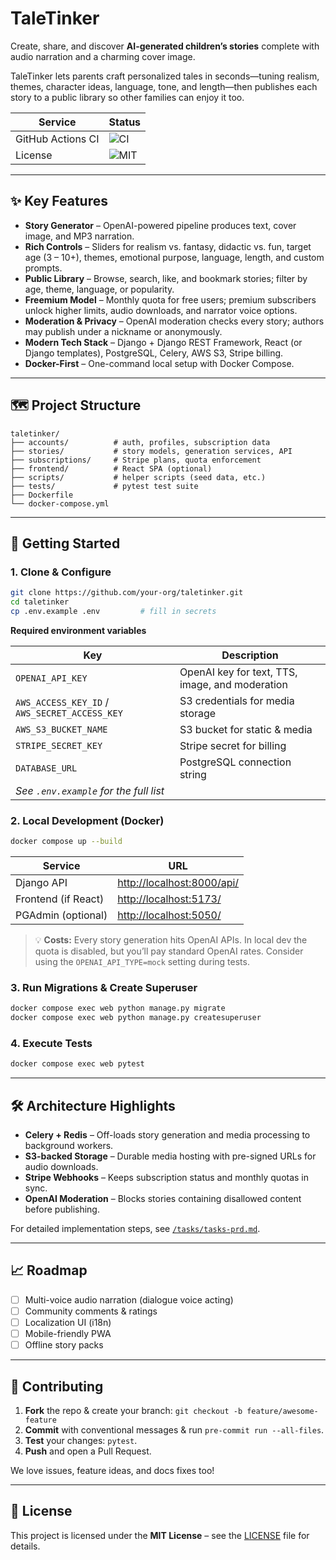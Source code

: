 # TaleTinker

Create, share, and discover **AI-generated children’s stories** complete with audio narration and a charming cover image.

TaleTinker lets parents craft personalized tales in seconds—tuning realism, themes, character ideas, language, tone, and length—then publishes each story to a public library so other families can enjoy it too.

| Service           | Status                                                                                              |
| ----------------- | --------------------------------------------------------------------------------------------------- |
| GitHub Actions CI | ![CI](https://img.shields.io/github/actions/workflow/status/your-org/taletinker/ci.yml?branch=main) |
| License           | ![MIT](https://img.shields.io/badge/license-MIT-green)                                              |

---

## ✨ Key Features

* **Story Generator** – OpenAI-powered pipeline produces text, cover image, and MP3 narration.
* **Rich Controls** – Sliders for realism vs. fantasy, didactic vs. fun, target age (3 – 10+), themes, emotional purpose, language, length, and custom prompts.
* **Public Library** – Browse, search, like, and bookmark stories; filter by age, theme, language, or popularity.
* **Freemium Model** – Monthly quota for free users; premium subscribers unlock higher limits, audio downloads, and narrator voice options.
* **Moderation & Privacy** – OpenAI moderation checks every story; authors may publish under a nickname or anonymously.
* **Modern Tech Stack** – Django + Django REST Framework, React (or Django templates), PostgreSQL, Celery, AWS S3, Stripe billing.
* **Docker-First** – One-command local setup with Docker Compose.

---

## 🗺️ Project Structure

```
taletinker/
├── accounts/          # auth, profiles, subscription data
├── stories/           # story models, generation services, API
├── subscriptions/     # Stripe plans, quota enforcement
├── frontend/          # React SPA (optional)
├── scripts/           # helper scripts (seed data, etc.)
├── tests/             # pytest test suite
├── Dockerfile
└── docker-compose.yml
```

---

## 🚀 Getting Started

### 1. Clone & Configure

```bash
git clone https://github.com/your-org/taletinker.git
cd taletinker
cp .env.example .env         # fill in secrets
```

**Required environment variables**

| Key                                           | Description                                     |
| --------------------------------------------- | ----------------------------------------------- |
| `OPENAI_API_KEY`                              | OpenAI key for text, TTS, image, and moderation |
| `AWS_ACCESS_KEY_ID` / `AWS_SECRET_ACCESS_KEY` | S3 credentials for media storage                |
| `AWS_S3_BUCKET_NAME`                          | S3 bucket for static & media                    |
| `STRIPE_SECRET_KEY`                           | Stripe secret for billing                       |
| `DATABASE_URL`                                | PostgreSQL connection string                    |
| *See `.env.example` for the full list*        |                                                 |

### 2. Local Development (Docker)

```bash
docker compose up --build
```

| Service             | URL                                                      |
| ------------------- | -------------------------------------------------------- |
| Django API          | [http://localhost:8000/api/](http://localhost:8000/api/) |
| Frontend (if React) | [http://localhost:5173/](http://localhost:5173/)         |
| PGAdmin (optional)  | [http://localhost:5050/](http://localhost:5050/)         |

> 💡 **Costs:** Every story generation hits OpenAI APIs. In local dev the quota is disabled, but you’ll pay standard OpenAI rates. Consider using the `OPENAI_API_TYPE=mock` setting during tests.

### 3. Run Migrations & Create Superuser

```bash
docker compose exec web python manage.py migrate
docker compose exec web python manage.py createsuperuser
```

### 4. Execute Tests

```bash
docker compose exec web pytest
```

---

## 🛠️ Architecture Highlights

* **Celery + Redis** – Off-loads story generation and media processing to background workers.
* **S3-backed Storage** – Durable media hosting with pre-signed URLs for audio downloads.
* **Stripe Webhooks** – Keeps subscription status and monthly quotas in sync.
* **OpenAI Moderation** – Blocks stories containing disallowed content before publishing.

For detailed implementation steps, see [`/tasks/tasks-prd.md`](./tasks/tasks-prd.md).

---

## 📈 Roadmap

* [ ] Multi-voice audio narration (dialogue voice acting)
* [ ] Community comments & ratings
* [ ] Localization UI (i18n)
* [ ] Mobile-friendly PWA
* [ ] Offline story packs

---

## 🤝 Contributing

1. **Fork** the repo & create your branch: `git checkout -b feature/awesome-feature`
2. **Commit** with conventional messages & run `pre-commit run --all-files`.
3. **Test** your changes: `pytest`.
4. **Push** and open a Pull Request.

We love issues, feature ideas, and docs fixes too!

---

## 🪪 License

This project is licensed under the **MIT License** – see the [LICENSE](./LICENSE) file for details.
